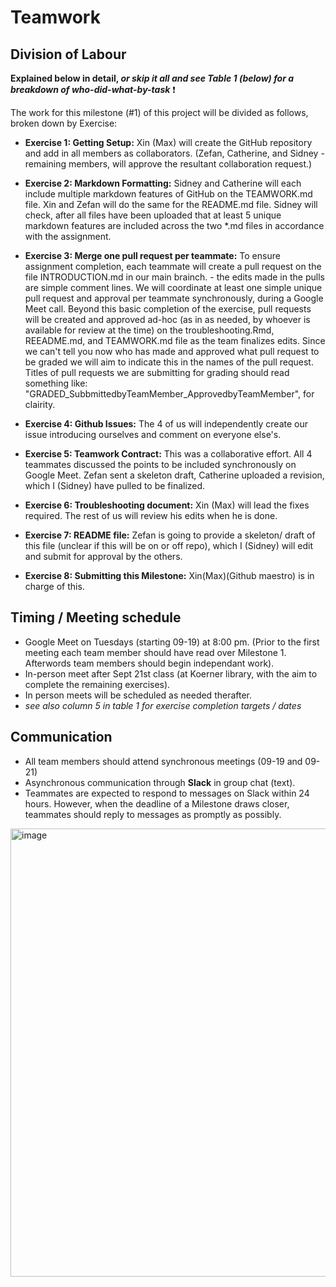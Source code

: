 # Teamwork

## Division of Labour
**Explained below in detail, _or skip it all and see Table 1 (below) for a breakdown of who-did-what-by-task_** ❗

The work for this milestone (#1) of this project will be divided as follows, broken down by Exercise:

- **Exercise 1: Getting Setup:** 
Xin (Max) will create the GitHub repository and add in all members as collaborators. (Zefan, Catherine, and Sidney - remaining members, will approve the resultant collaboration request.) 

- **Exercise 2: Markdown Formatting:**
Sidney and Catherine will each include multiple markdown features of GitHub on the TEAMWORK.md file. Xin and Zefan will do the same for the README.md file. 
Sidney will check, after all files have been uploaded that at least 5 unique markdown features are included across the two *.md files in accordance with the assignment.

- **Exercise 3: Merge one pull request per teammate:**
To ensure assignment completion, each teammate will create a pull request on the file INTRODUCTION.md in our main brainch. - the edits made in the pulls are simple comment lines. We will coordinate at least one simple unique pull request and approval per teammate synchronously, during a Google Meet call. 
Beyond this basic completion of the exercise, pull requests will be created and approved ad-hoc (as in as needed, by whoever is available for review at the time) on the troubleshooting.Rmd, REEADME.md, and TEAMWORK.md file as the team finalizes edits. Since we can't tell you now who has made and approved what pull request to be graded we will aim to indicate this in the names of the pull request. Titles of pull requests we are submitting for grading should read something like: "GRADED_SubbmittedbyTeamMember_ApprovedbyTeamMember", for clairity.

- **Exercise 4: Github Issues:**
The 4 of us will independently create our issue introducing ourselves and comment on everyone else's.

- **Exercise 5: Teamwork Contract:**
This was a collaborative effort. All 4 teammates discussed the points to be included synchronously on Google Meet. Zefan sent a skeleton draft, Catherine uploaded a revision, which I (Sidney) have pulled to be finalized. 

- **Exercise 6: Troubleshooting document:**
Xin (Max) will lead the fixes required. The rest of us will review his edits when he is done. 

- **Exercise 7: README file:**
Zefan is going to provide a skeleton/ draft of this file (unclear if this will be on or off repo), which I (Sidney) will edit and submit for approval by the others.

- **Exercise 8: Submitting this Milestone:**
Xin(Max)(Github maestro) is in charge of this.

## Timing / Meeting schedule
- Google Meet on Tuesdays (starting 09-19) at 8:00 pm. (Prior to the first meeting each team member should have read over Milestone 1. Afterwords team members should begin independant work).
- In-person meet after Sept 21st class (at Koerner library, with the aim to complete the remaining exercises).
- In person meets will be scheduled as needed therafter.
- _see also column 5 in table 1 for exercise completion targets / dates_

## Communication 
- All team members should attend synchronous meetings (09-19 and 09-21)
- Asynchronous communication through **Slack** in group chat (text).
- Teammates are expected to respond to messages on Slack within 24 hours. However, when the deadline of a Milestone draws closer, teammates should reply to messages as promptly as possibly.

<img width="717" alt="image" src="https://github.com/stat545ubc-2023/collaborative-group15/assets/102707656/864f2154-a525-442f-9aef-6c7e7a6b62ff">
